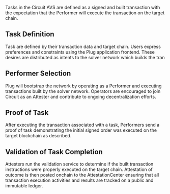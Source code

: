 Tasks in the Circuit AVS are defined as a signed and built transaction with the expectation that the Performer will execute the transaction on the target chain.

## Task Definition

Task are defined by their transaction data and target chain. Users express preferences and constraints using the Plug application frontend. These desires are distributed as intents to the solver network which builds the tran

## Performer Selection

Plug will bootstrap the network by operating as a Performer and executing transactions built by the solver network. Operators are encouraged to join Circuit as an Attester and contribute to ongoing decentralization efforts. 

## Proof of Task

After executing the transaction associated with a task, Performers send a proof of task demonstrating the initial signed order was executed on the target blockchain as described. 

## Validation of Task Completion

Attesters run the validation service to determine if the built transaction instructions were properly executed on the target chain. Attestation of outcome is then posted onchain to the AttestationCenter ensuring that all transaction execution activities and results are tracked on a public and immutable ledger. 

